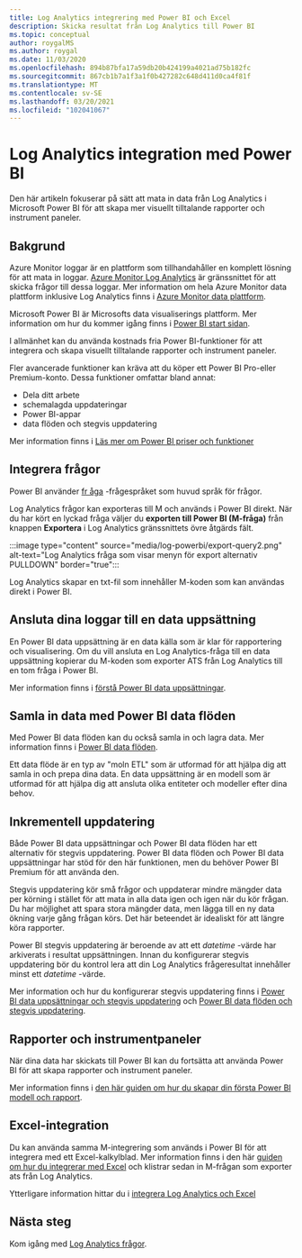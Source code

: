 ```yaml
---
title: Log Analytics integrering med Power BI och Excel
description: Skicka resultat från Log Analytics till Power BI
ms.topic: conceptual
author: roygalMS
ms.author: roygal
ms.date: 11/03/2020
ms.openlocfilehash: 894b87bfa17a59db20b424199a4021ad75b182fc
ms.sourcegitcommit: 867cb1b7a1f3a1f0b427282c648d411d0ca4f81f
ms.translationtype: MT
ms.contentlocale: sv-SE
ms.lasthandoff: 03/20/2021
ms.locfileid: "102041067"
---
```

# <a name="log-analytics-integration-with-power-bi"></a>Log Analytics integration med Power BI

Den här artikeln fokuserar på sätt att mata in data från Log Analytics i Microsoft Power BI för att skapa mer visuellt tilltalande rapporter och instrument paneler. 

## <a name="background"></a>Bakgrund 

Azure Monitor loggar är en plattform som tillhandahåller en komplett lösning för att mata in loggar. [Azure Monitor Log Analytics](../platform/data-platform.md#) är gränssnittet för att skicka frågor till dessa loggar. Mer information om hela Azure Monitor data plattform inklusive Log Analytics finns i [Azure Monitor data plattform](../data-platform.md). 

Microsoft Power BI är Microsofts data visualiserings plattform. Mer information om hur du kommer igång finns i [Power BI start sidan](https://powerbi.microsoft.com/). 


I allmänhet kan du använda kostnads fria Power BI-funktioner för att integrera och skapa visuellt tilltalande rapporter och instrument paneler.

Fler avancerade funktioner kan kräva att du köper ett Power BI Pro-eller Premium-konto. Dessa funktioner omfattar bland annat: 
 - Dela ditt arbete 
 - schemalagda uppdateringar
 - Power BI-appar 
 - data flöden och stegvis uppdatering 

Mer information finns i [Läs mer om Power BI priser och funktioner](https://powerbi.microsoft.com/pricing/) 

## <a name="integrating-queries"></a>Integrera frågor  

Power BI använder [fr åga](/powerquery-m/power-query-m-language-specification/) -frågespråket som huvud språk för frågor. 

Log Analytics frågor kan exporteras till M och används i Power BI direkt. När du har kört en lyckad fråga väljer du **exporten till Power BI (M-fråga)** från knappen **Exportera** i Log Analytics gränssnittets övre åtgärds fält.


:::image type="content" source="media/log-powerbi/export-query2.png" alt-text="Log Analytics fråga som visar menyn för export alternativ PULLDOWN" border="true":::

Log Analytics skapar en txt-fil som innehåller M-koden som kan användas direkt i Power BI.

## <a name="connecting-your-logs-to-a-dataset"></a>Ansluta dina loggar till en data uppsättning 

En Power BI data uppsättning är en data källa som är klar för rapportering och visualisering. Om du vill ansluta en Log Analytics-fråga till en data uppsättning kopierar du M-koden som exporter ATS från Log Analytics till en tom fråga i Power BI. 

Mer information finns i [förstå Power BI data uppsättningar](/power-bi/service-datasets-understand/). 

## <a name="collect-data-with-power-bi-dataflows"></a>Samla in data med Power BI data flöden 

Med Power BI data flöden kan du också samla in och lagra data. Mer information finns i [Power BI data flöden](/power-bi/service-dataflows-overview).

Ett data flöde är en typ av "moln ETL" som är utformad för att hjälpa dig att samla in och prepa dina data. En data uppsättning är en modell som är utformad för att hjälpa dig att ansluta olika entiteter och modeller efter dina behov.

## <a name="incremental-refresh"></a>Inkrementell uppdatering 

Både Power BI data uppsättningar och Power BI data flöden har ett alternativ för stegvis uppdatering. Power BI data flöden och Power BI data uppsättningar har stöd för den här funktionen, men du behöver Power BI Premium för att använda den.  


Stegvis uppdatering kör små frågor och uppdaterar mindre mängder data per körning i stället för att mata in alla data igen och igen när du kör frågan. Du har möjlighet att spara stora mängder data, men lägga till en ny data ökning varje gång frågan körs. Det här beteendet är idealiskt för att längre köra rapporter.

Power BI stegvis uppdatering är beroende av att ett *datetime* -värde har arkiverats i resultat uppsättningen. Innan du konfigurerar stegvis uppdatering bör du kontrol lera att din Log Analytics frågeresultat innehåller minst ett *datetime* -värde. 

Mer information och hur du konfigurerar stegvis uppdatering finns i [Power BI data uppsättningar och stegvis uppdatering](/power-bi/service-premium-incremental-refresh) och [Power BI data flöden och stegvis uppdatering](/power-bi/service-dataflows-incremental-refresh).

## <a name="reports-and-dashboards"></a>Rapporter och instrumentpaneler

När dina data har skickats till Power BI kan du fortsätta att använda Power BI för att skapa rapporter och instrument paneler.

Mer information finns i [den här guiden om hur du skapar din första Power BI modell och rapport](/learn/modules/build-your-first-power-bi-report/).  

## <a name="excel-integration"></a>Excel-integration

Du kan använda samma M-integrering som används i Power BI för att integrera med ett Excel-kalkylblad. Mer information finns i den här [guiden om hur du integrerar med Excel](https://support.microsoft.com/office/import-data-from-external-data-sources-power-query-be4330b3-5356-486c-a168-b68e9e616f5a) och klistrar sedan in M-frågan som exporter ats från Log Analytics.

Ytterligare information hittar du i [integrera Log Analytics och Excel](log-excel.md)

## <a name="next-steps"></a>Nästa steg

Kom igång med [Log Analytics frågor](./log-query-overview.md).